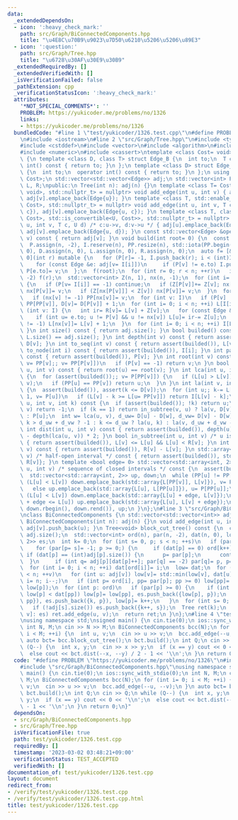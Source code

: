 ```yaml
---
data:
  _extendedDependsOn:
  - icon: ':heavy_check_mark:'
    path: src/Graph/BiConnectedComponents.hpp
    title: "\u4E8C\u70B9\u9023\u7D50\u6210\u5206\u5206\u89E3"
  - icon: ':question:'
    path: src/Graph/Tree.hpp
    title: "\u6728\u30AF\u30E9\u30B9"
  _extendedRequiredBy: []
  _extendedVerifiedWith: []
  _isVerificationFailed: false
  _pathExtension: cpp
  _verificationStatusIcon: ':heavy_check_mark:'
  attributes:
    '*NOT_SPECIAL_COMMENTS*': ''
    PROBLEM: https://yukicoder.me/problems/no/1326
    links:
    - https://yukicoder.me/problems/no/1326
  bundledCode: "#line 1 \"test/yukicoder/1326.test.cpp\"\n#define PROBLEM \"https://yukicoder.me/problems/no/1326\"\
    \n#include <iostream>\n#line 2 \"src/Graph/Tree.hpp\"\n#include <type_traits>\n\
    #include <cstddef>\n#include <vector>\n#include <algorithm>\n#include <array>\n\
    #include <numeric>\n#include <cassert>\ntemplate <class Cost= void> class Tree\
    \ {\n template <class D, class T> struct Edge_B {\n  int to;\n  T cost;\n  operator\
    \ int() const { return to; }\n };\n template <class D> struct Edge_B<D, void>\
    \ {\n  int to;\n  operator int() const { return to; }\n };\n using Edge= Edge_B<void,\
    \ Cost>;\n std::vector<std::vector<Edge>> adj;\n std::vector<int> P, PP, D, I,\
    \ L, R;\npublic:\n Tree(int n): adj(n) {}\n template <class T= Cost, std::enable_if_t<std::is_same_v<T,\
    \ void>, std::nullptr_t> = nullptr> void add_edge(int u, int v) { adj[u].emplace_back(Edge{v}),\
    \ adj[v].emplace_back(Edge{u}); }\n template <class T, std::enable_if_t<std::is_convertible_v<T,\
    \ Cost>, std::nullptr_t> = nullptr> void add_edge(int u, int v, T c) { adj[u].emplace_back(Edge{v,\
    \ c}), adj[v].emplace_back(Edge{u, c}); }\n template <class T, class U, std::enable_if_t<std::conjunction_v<std::is_convertible<T,\
    \ Cost>, std::is_convertible<U, Cost>>, std::nullptr_t> = nullptr> void add_edge(int\
    \ u, int v, T c, U d) /* c:u->v, d:v->u */ { adj[u].emplace_back(Edge{v, c}),\
    \ adj[v].emplace_back(Edge{u, d}); }\n const std::vector<Edge> &operator[](int\
    \ v) const { return adj[v]; }\n void build(int root= 0) {\n  const int n= adj.size();\n\
    \  P.assign(n, -2), I.reserve(n), PP.resize(n), std::iota(PP.begin(), PP.end(),\
    \ 0), D.assign(n, 0), L.assign(n, 0), R.assign(n, 0);\n  auto f= [&, i= 0, v=\
    \ 0](int r) mutable {\n   for (P[r]= -1, I.push_back(r); i < (int)I.size(); ++i)\n\
    \    for (const Edge &e: adj[v= I[i]])\n     if (P[v] != e.to) I.push_back(e.to),\
    \ P[e.to]= v;\n  };\n  f(root);\n  for (int r= 0; r < n; ++r)\n   if (P[r] ==\
    \ -2) f(r);\n  std::vector<int> Z(n, 1), nx(n, -1);\n  for (int i= n, v; i--;)\
    \ {\n   if (P[v= I[i]] == -1) continue;\n   if (Z[P[v]]+= Z[v]; nx[P[v]] == -1)\
    \ nx[P[v]]= v;\n   if (Z[nx[P[v]]] < Z[v]) nx[P[v]]= v;\n  }\n  for (int v: I)\n\
    \   if (nx[v] != -1) PP[nx[v]]= v;\n  for (int v: I)\n   if (P[v] != -1) PP[v]=\
    \ PP[PP[v]], D[v]= D[P[v]] + 1;\n  for (int i= 0; i < n; ++i) L[I[i]]= i;\n  for\
    \ (int v: I) {\n   int ir= R[v]= L[v] + Z[v];\n   for (const Edge &e: adj[v])\n\
    \    if (int u= e.to; u != P[v] && u != nx[v]) L[u]= ir-= Z[u];\n   if (nx[v]\
    \ != -1) L[nx[v]]= L[v] + 1;\n  }\n  for (int i= 0; i < n; ++i) I[L[i]]= i;\n\
    \ }\n int size() const { return adj.size(); }\n bool builded() const { return\
    \ L.size() == adj.size(); }\n int depth(int v) const { return assert(builded()),\
    \ D[v]; }\n int to_seq(int v) const { return assert(builded()), L[v]; }\n int\
    \ to_node(int i) const { return assert(builded()), I[i]; }\n int parent(int v)\
    \ const { return assert(builded()), P[v]; }\n int root(int v) const {\n  for (assert(builded()),\
    \ v= PP[v];; v= PP[P[v]])\n   if (P[v] == -1) return v;\n }\n bool connected(int\
    \ u, int v) const { return root(u) == root(v); }\n int lca(int u, int v) const\
    \ {\n  for (assert(builded());; v= P[PP[v]]) {\n   if (L[u] > L[v]) std::swap(u,\
    \ v);\n   if (PP[u] == PP[v]) return u;\n  }\n }\n int la(int v, int k) const\
    \ {\n  assert(builded()), assert(k <= D[v]);\n  for (int u;; k-= L[v] - L[u] +\
    \ 1, v= P[u])\n   if (L[v] - k >= L[u= PP[v]]) return I[L[v] - k];\n }\n int jump(int\
    \ u, int v, int k) const {\n  if (assert(builded()); !k) return u;\n  if (u ==\
    \ v) return -1;\n  if (k == 1) return in_subtree(v, u) ? la(v, D[v] - D[u] - 1)\
    \ : P[u];\n  int w= lca(u, v), d_uw= D[u] - D[w], d_vw= D[v] - D[w];\n  return\
    \ k > d_uw + d_vw ? -1 : k <= d_uw ? la(u, k) : la(v, d_uw + d_vw - k);\n }\n\
    \ int dist(int u, int v) const { return assert(builded()), depth(u) + depth(v)\
    \ - depth(lca(u, v)) * 2; }\n bool in_subtree(int u, int v) /* u is in v */ const\
    \ { return assert(builded()), L[v] <= L[u] && L[u] < R[v]; }\n int subtree_size(int\
    \ v) const { return assert(builded()), R[v] - L[v]; }\n std::array<int, 2> subtree(int\
    \ v) /* half-open interval */ const { return assert(builded()), std::array{L[v],\
    \ R[v]}; }\n template <bool edge= 0> std::vector<std::array<int, 2>> path(int\
    \ u, int v) /* sequence of closed intervals */ const {\n  assert(builded());\n\
    \  std::vector<std::array<int, 2>> up, down;\n  while (PP[u] != PP[v]) {\n   if\
    \ (L[u] < L[v]) down.emplace_back(std::array{L[PP[v]], L[v]}), v= P[PP[v]];\n\
    \   else up.emplace_back(std::array{L[u], L[PP[u]]}), u= P[PP[u]];\n  }\n  if\
    \ (L[u] < L[v]) down.emplace_back(std::array{L[u] + edge, L[v]});\n  else if (L[v]\
    \ + edge <= L[u]) up.emplace_back(std::array{L[u], L[v] + edge});\n  return up.insert(up.end(),\
    \ down.rbegin(), down.rend()), up;\n }\n};\n#line 3 \"src/Graph/BiConnectedComponents.hpp\"\
    \nclass BiConnectedComponents {\n std::vector<std::vector<int>> adj;\npublic:\n\
    \ BiConnectedComponents(int n): adj(n) {}\n void add_edge(int u, int v) { adj[u].push_back(v),\
    \ adj[v].push_back(u); }\n Tree<void> block_cut_tree() const {\n  const int n=\
    \ adj.size();\n  std::vector<int> ord(n), par(n, -2), dat(n, 0), low;\n  std::vector<std::array<int,\
    \ 2>> es;\n  int k= 0;\n  for (int s= 0, p; s < n; ++s)\n   if (par[s] == -2)\n\
    \    for (par[p= s]= -1; p >= 0;) {\n     if (dat[p] == 0) ord[k++]= p;\n    \
    \ if (dat[p] == (int)adj[p].size()) {\n      p= par[p];\n      continue;\n   \
    \  }\n     if (int q= adj[p][dat[p]++]; par[q] == -2) par[q]= p, p= q;\n    }\n\
    \  for (int i= 0; i < n; ++i) dat[ord[i]]= i;\n  low= dat;\n  for (int v= 0; v\
    \ < n; ++v)\n   for (int u: adj[v]) low[v]= std::min(low[v], dat[u]);\n  for (int\
    \ i= n; i--;)\n   if (int p= ord[i], pp= par[p]; pp >= 0) low[pp]= std::min(low[pp],\
    \ low[p]);\n  for (int p: ord)\n   if (par[p] >= 0) {\n    if (int pp= par[p];\
    \ low[p] < dat[pp]) low[p]= low[pp], es.push_back({low[p], p});\n    else es.push_back({k,\
    \ pp}), es.push_back({k, p}), low[p]= k++;\n   }\n  for (int s= 0; s < n; ++s)\n\
    \   if (!adj[s].size()) es.push_back({k++, s});\n  Tree ret(k);\n  for (auto [u,\
    \ v]: es) ret.add_edge(u, v);\n  return ret;\n }\n};\n#line 4 \"test/yukicoder/1326.test.cpp\"\
    \nusing namespace std;\nsigned main() {\n cin.tie(0);\n ios::sync_with_stdio(0);\n\
    \ int N, M;\n cin >> N >> M;\n BiConnectedComponents bcc(N);\n for (int i= 0;\
    \ i < M; ++i) {\n  int u, v;\n  cin >> u >> v;\n  bcc.add_edge(--u, --v);\n }\n\
    \ auto bct= bcc.block_cut_tree();\n bct.build();\n int Q;\n cin >> Q;\n while\
    \ (Q--) {\n  int x, y;\n  cin >> x >> y;\n  if (x == y) cout << 0 << '\\n';\n\
    \  else cout << bct.dist(--x, --y) / 2 - 1 << '\\n';\n }\n return 0;\n}\n"
  code: "#define PROBLEM \"https://yukicoder.me/problems/no/1326\"\n#include <iostream>\n\
    #include \"src/Graph/BiConnectedComponents.hpp\"\nusing namespace std;\nsigned\
    \ main() {\n cin.tie(0);\n ios::sync_with_stdio(0);\n int N, M;\n cin >> N >>\
    \ M;\n BiConnectedComponents bcc(N);\n for (int i= 0; i < M; ++i) {\n  int u,\
    \ v;\n  cin >> u >> v;\n  bcc.add_edge(--u, --v);\n }\n auto bct= bcc.block_cut_tree();\n\
    \ bct.build();\n int Q;\n cin >> Q;\n while (Q--) {\n  int x, y;\n  cin >> x >>\
    \ y;\n  if (x == y) cout << 0 << '\\n';\n  else cout << bct.dist(--x, --y) / 2\
    \ - 1 << '\\n';\n }\n return 0;\n}"
  dependsOn:
  - src/Graph/BiConnectedComponents.hpp
  - src/Graph/Tree.hpp
  isVerificationFile: true
  path: test/yukicoder/1326.test.cpp
  requiredBy: []
  timestamp: '2023-03-02 03:48:21+09:00'
  verificationStatus: TEST_ACCEPTED
  verifiedWith: []
documentation_of: test/yukicoder/1326.test.cpp
layout: document
redirect_from:
- /verify/test/yukicoder/1326.test.cpp
- /verify/test/yukicoder/1326.test.cpp.html
title: test/yukicoder/1326.test.cpp
---
```

